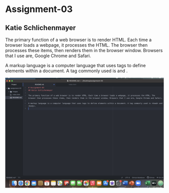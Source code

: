 # Assignment-03
## Katie Schlichenmayer

The primary function of a web browser is to render HTML. Each time a browser loads a webpage, it processes the HTML. The browser then processes these items, then renders them in the browser window. Browsers that I use are, Google Chrome and Safari.

A markup language is a computer language that uses tags to define elements within a document. A tag commonly used is <head> and <body>.

![My screenshot](./images/screenshot3.png)
